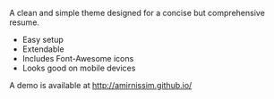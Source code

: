 A clean and simple theme designed for a concise but comprehensive resume.

 - Easy setup
 - Extendable
 - Includes Font-Awesome icons
 - Looks good on mobile devices
 
A demo is available at http://amirnissim.github.io/
